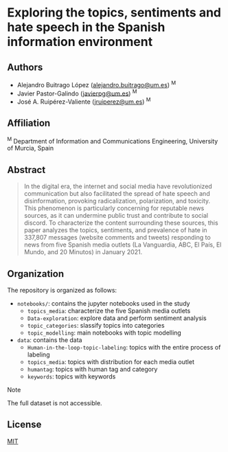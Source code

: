 # Exploring the topics, sentiments and hate speech in the Spanish information environment

## Authors
- Alejandro Buitrago López ([alejandro.buitrago@um.es](mailto:alejandro.buitrago@um.es)) <sup>M</sup>
- Javier Pastor-Galindo ([javierpg@um.es](mailto:javierpg@um.es)) <sup>M</sup>
- José A. Ruipérez-Valiente ([jruiperez@um.es](mailto:jruiperez@um.es)) <sup>M</sup>

## Affiliation
 <sup>M</sup> Department of Information and Communications Engineering, University of Murcia, Spain

## Abstract
>In the digital era, the internet and social media have revolutionized communication but also facilitated the spread of hate speech and disinformation, provoking radicalization, polarization, and toxicity. This phenomenon is particularly concerning for reputable news sources, as it can undermine public trust and contribute to social discord. To characterize the content surrounding these sources, this paper analyzes the topics, sentiments, and prevalence of hate in 337,807 messages (website comments and tweets) responding to news from five Spanish media outlets (La Vanguardia, ABC, El País, El Mundo, and 20 Minutos) in January 2021.

## Organization
The repository is organized as follows:

- `notebooks/`: contains the jupyter notebooks used in the study
    - `topics_media`: characterize the five Spanish media outlets
    - `Data-exploration`: explore data and perform sentiment analysis
    - `topic_categories`: slassify topics into categories 
    - `topic_modelling`: main notebooks with topic modelling
- `data`: contains the data
    - `Human-in-the-loop-topic-labeling`: topics with the entire process of labeling
    - `topics_media`: topics with distribution for each media outlet
    - `humantag`: topics with human tag and category
    - `keywords`: topics with keywords

> [!NOTE]
> The full dataset is not accessible.

## License
[MIT](https://choosealicense.com/licenses/mit/)
